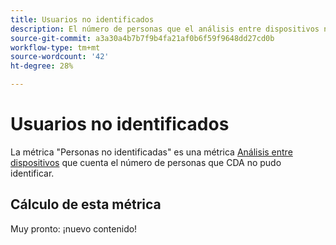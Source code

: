 ```yaml
---
title: Usuarios no identificados
description: El número de personas que el análisis entre dispositivos no identificó.
source-git-commit: a3a30a4b7b7f9b4fa21af0b6f59f9648dd27cd0b
workflow-type: tm+mt
source-wordcount: '42'
ht-degree: 28%

---
```


# Usuarios no identificados

La métrica &quot;Personas no identificadas&quot; es una métrica [Análisis entre dispositivos](../cda/overview.md) que cuenta el número de personas que CDA no pudo identificar.

## Cálculo de esta métrica

Muy pronto: ¡nuevo contenido!
